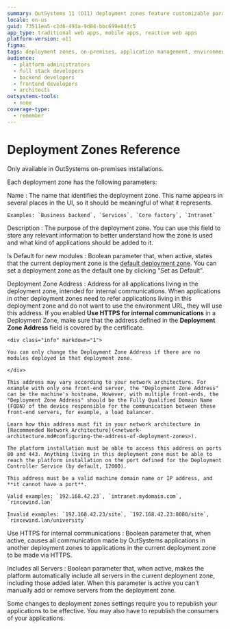 ```yaml
---
summary: OutSystems 11 (O11) deployment zones feature customizable parameters for enhanced application management in on-premises installations.
locale: en-us
guid: 73511ea5-c2d6-493a-9d84-bbc699e84fc5
app_type: traditional web apps, mobile apps, reactive web apps
platform-version: o11
figma:
tags: deployment zones, on-premises, application management, environment configuration, internal communications
audience:
  - platform administrators
  - full stack developers
  - backend developers
  - frontend developers
  - architects
outsystems-tools:
  - none
coverage-type:
  - remember
---
```


# Deployment Zones Reference

<div class="info" markdown="1">

Only available in OutSystems on-premises installations.

</div>

Each deployment zone has the following parameters:

Name
:   The name that identifies the deployment zone. This name appears in several places in the UI, so it should be meaningful of what it represents.

    Examples: `Business backend`, `Services`, `Core factory`, `Intranet`

Description
:   The purpose of the deployment zone. You can use this field to store any relevant information to better understand how the zone is used and what kind of applications should be added to it.

Is Default for new modules
:   Boolean parameter that, when active, states that the current deployment zone is the [default deployment zone](<intro.md#default-deployment-zone>). You can set a deployment zone as the default one by clicking "Set as Default".

Deployment Zone Address
:   Address for all applications living in the deployment zone, intended for internal communications. When applications in other deployment zones need to refer applications living in this deployment zone and do not want to use the environment URL, they will use this address. If you enabled **Use HTTPS for internal communications** in a Deployment Zone, make sure that the address defined in the **Deployment Zone Address** field is covered by the certificate.

    <div class="info" markdown="1">

    You can only change the Deployment Zone Address if there are no modules deployed in that deployment zone.

    </div>

    This address may vary according to your network architecture. For example with only one front-end server, the "Deployment Zone Address" can be the machine's hostname. However, with multiple front-ends, the "Deployment Zone Address" should be the Fully Qualified Domain Name (FQDN) of the device responsible for the communication between these front-end servers, for example, a load balancer.

    Learn how this address must fit in your network architecture in [Recommended Network Architecture](<network-architecture.md#configuring-the-address-of-deployment-zones>).

    The platform installation must be able to access this address on ports 80 and 443. Anything living in this deployment zone must be able to reach the platform installation on the port defined for the Deployment Controller Service (by default, 12000).

    This address must be a valid machine domain name or IP address, and **it cannot have a port**.

    Valid examples: `192.168.42.23`, `intranet.mydomain.com`, `rincewind.lan`
  
    Invalid examples: `192.168.42.23/site`, `192.168.42.23:8080/site`, `rincewind.lan/university`

Use HTTPS for internal communications
:   Boolean parameter that, when active, causes all communication made by OutSystems applications in another deployment zones to applications in the current deployment zone to be made via HTTPS.

Includes all Servers
:   Boolean parameter that, when active, makes the platform automatically include all servers in the current deployment zone, including those added later. When this parameter is active you can't manually add or remove servers from the deployment zone.

Some changes to deployment zones settings require you to republish your applications to be effective. You may also have to republish the consumers of your applications.
